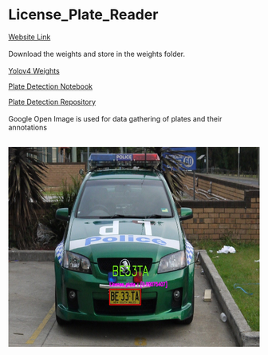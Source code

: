 # License_Plate_Reader
<a href="https://herokutrialopencv.herokuapp.com/">Website Link</a>
<br></br>
Download the weights and store in the weights folder.
<br></br>
<a href="https://drive.google.com/file/d/1-3m0nYWJNWNuZSceAktTHWqJ2odQT1YI/view?usp=sharing">Yolov4 Weights</a>

<a href="https://colab.research.google.com/drive/1aJm4yzsulCxjVWUXOPEW0RAJ68MDbYHa?usp=sharing"> Plate Detection Notebook</a>

<a href="https://github.com/sauravakolia/License_Plate_Detector">Plate Detection Repository</a>
<br></br>
Google Open Image is used for data gathering of plates and their annotations
<br></br>
<div class="img-responsive">
<img src="https://github.com/sauravakolia/License_Plate_Reader/blob/main/static/detections/00c82d64185293a7.jpg" width="600" height="400">
</div>
